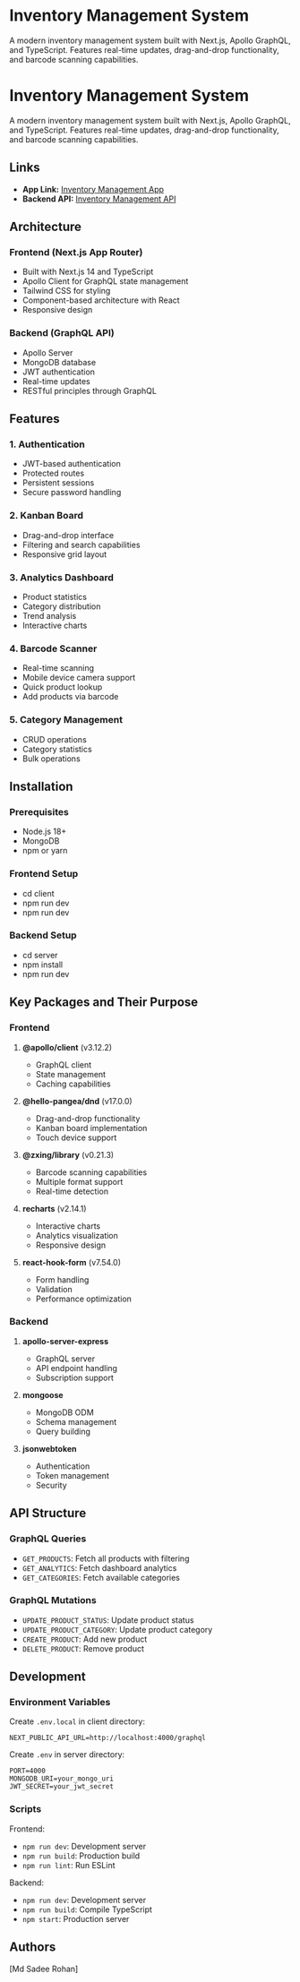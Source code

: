 # Inventory Management System

A modern inventory management system built with Next.js, Apollo GraphQL, and TypeScript. Features real-time updates, drag-and-drop functionality, and barcode scanning capabilities.

# Inventory Management System

A modern inventory management system built with Next.js, Apollo GraphQL, and TypeScript. Features real-time updates, drag-and-drop functionality, and barcode scanning capabilities.

## Links

- **App Link:** [Inventory Management App](https://aci-inventory-frontend.vercel.app/)
- **Backend API:** [Inventory Management API](https://aci-inventory-api.onrender.com/graphql)

## Architecture

### Frontend (Next.js App Router)
- Built with Next.js 14 and TypeScript
- Apollo Client for GraphQL state management
- Tailwind CSS for styling
- Component-based architecture with React
- Responsive design

### Backend (GraphQL API)
- Apollo Server
- MongoDB database
- JWT authentication
- Real-time updates
- RESTful principles through GraphQL

## Features

### 1. Authentication
- JWT-based authentication
- Protected routes
- Persistent sessions
- Secure password handling

### 2. Kanban Board
- Drag-and-drop interface
- Filtering and search capabilities
- Responsive grid layout

### 3. Analytics Dashboard
- Product statistics
- Category distribution
- Trend analysis
- Interactive charts

### 4. Barcode Scanner
- Real-time scanning
- Mobile device camera support
- Quick product lookup
- Add products via barcode

### 5. Category Management
- CRUD operations
- Category statistics
- Bulk operations

## Installation

### Prerequisites
- Node.js 18+
- MongoDB
- npm or yarn

### Frontend Setup
- cd client
- npm run dev
- npm run dev

### Backend Setup
- cd server
- npm install
- npm run dev

## Key Packages and Their Purpose

### Frontend
1. **@apollo/client** (v3.12.2)
   - GraphQL client
   - State management
   - Caching capabilities

2. **@hello-pangea/dnd** (v17.0.0)
   - Drag-and-drop functionality
   - Kanban board implementation
   - Touch device support

3. **@zxing/library** (v0.21.3)
   - Barcode scanning capabilities
   - Multiple format support
   - Real-time detection

4. **recharts** (v2.14.1)
   - Interactive charts
   - Analytics visualization
   - Responsive design

5. **react-hook-form** (v7.54.0)
   - Form handling
   - Validation
   - Performance optimization

### Backend
1. **apollo-server-express**
   - GraphQL server
   - API endpoint handling
   - Subscription support

2. **mongoose**
   - MongoDB ODM
   - Schema management
   - Query building

3. **jsonwebtoken**
   - Authentication
   - Token management
   - Security

## API Structure

### GraphQL Queries
- `GET_PRODUCTS`: Fetch all products with filtering
- `GET_ANALYTICS`: Fetch dashboard analytics
- `GET_CATEGORIES`: Fetch available categories

### GraphQL Mutations
- `UPDATE_PRODUCT_STATUS`: Update product status
- `UPDATE_PRODUCT_CATEGORY`: Update product category
- `CREATE_PRODUCT`: Add new product
- `DELETE_PRODUCT`: Remove product

## Development

### Environment Variables
Create `.env.local` in client directory:
```env
NEXT_PUBLIC_API_URL=http://localhost:4000/graphql
```

Create `.env` in server directory:
```env
PORT=4000
MONGODB_URI=your_mongo_uri
JWT_SECRET=your_jwt_secret
```

### Scripts
Frontend:
- `npm run dev`: Development server
- `npm run build`: Production build
- `npm run lint`: Run ESLint

Backend:
- `npm run dev`: Development server
- `npm run build`: Compile TypeScript
- `npm start`: Production server

## Authors
[Md Sadee Rohan]
